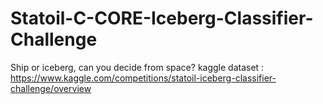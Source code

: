 # Statoil-C-CORE-Iceberg-Classifier-Challenge
Ship or iceberg, can you decide from space?
kaggle dataset : https://www.kaggle.com/competitions/statoil-iceberg-classifier-challenge/overview
